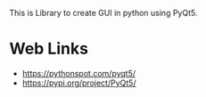 
This is Library to create GUI in python using PyQt5.

# Web Links

- https://pythonspot.com/pyqt5/
- https://pypi.org/project/PyQt5/

